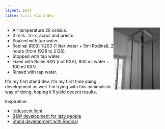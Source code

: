 ```yaml
---
layout: post
title: first stand dev
---
```


<img src="/images/bathroom.jpg" align="right" style="width: 30%;" />

* Air temperature 28 celsius.
* 3 rolls : tri-x, acros and presto.
* Soaked with tap water.
* Rodinal (R09) 1:200 (1 liter water + 5ml Rodinal), 2 hours (from 1928 to 2128).
* Stopped with tap water.
* Fixed with Rollei RXN (not RXA), 900 ml water + 100 ml RXN.
* Rinsed with tap water.

It's my first stand dev. It's my first time doing development as well. I'm trying with this minimalistic way of doing, hoping it'll yield decent results.

Inspiration:

* [Iridescent light](http://www.blurb.com/b/533375-iridescent-light)
* [B&amp;W development for lazy people](http://www.japancamerahunter.com/2013/10/black-white-film-development-lazy-people/)
* [Stand development with Rodinal](http://jbhildebrand.com/2011/tutorials/workflow-tutorial-2-stand-development-with-rodinal/)

